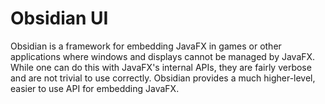 # Obsidian UI

Obsidian is a framework for embedding JavaFX in games or
other applications where windows and displays cannot be
managed by JavaFX. While one can do this with JavaFX's
internal APIs, they are fairly verbose and are not trivial
to use correctly. Obsidian provides a much higher-level, easier
to use API for embedding JavaFX.